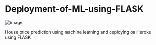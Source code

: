 # Deployment-of-ML-using-FLASK
![image](https://user-images.githubusercontent.com/93210173/211515006-7a844ca8-1890-4cc1-a902-b47b1780be01.png)

House price prediction using machine learning and deploying on Heroku using FLASK
